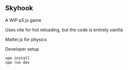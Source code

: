 ## Skyhook

A WIP p5.js game

Uses vite for hot reloading, but the code is entirely vanilla

Matter.js for physics

Developer setup
```
npm install
npm run dev
```
